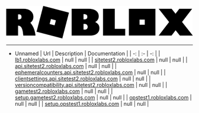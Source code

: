 ![](https://github.com/NoTwistedHere/Storage/blob/main/Images/Roblox_Logo.png)

<hr/>

* Unnamed
    | Url | Description | Documentation |
    | -: | :- | -: |
    | [lb1.robloxlabs.com](https://lb1.robloxlabs.com) | null | null |
    | [sitetest2.robloxlabs.com](https://sitetest2.robloxlabs.com) | null | null |
    | [api.sitetest2.robloxlabs.com](https://api.sitetest2.robloxlabs.com) | null | null |
    | [ephemeralcounters.api.sitetest2.robloxlabs.com](https://ephemeralcounters.api.sitetest2.robloxlabs.com) | null | null |
    | [clientsettings.api.sitetest2.robloxlabs.com](https://clientsettings.api.sitetest2.robloxlabs.com) | null | null |
    | [versioncompatibility.api.sitetest2.robloxlabs.com](https://versioncompatibility.api.sitetest2.robloxlabs.com) | null | null |
    | [gametest2.robloxlabs.com](https://gametest2.robloxlabs.com) | null | null |
    | [setup.gametest2.robloxlabs.com](https://setup.gametest2.robloxlabs.com) | null | null |
    | [opstest1.robloxlabs.com](https://opstest1.robloxlabs.com) | null | null |
    | [setup.opstest1.robloxlabs.com](https://setup.opstest1.robloxlabs.com) | null | null |
